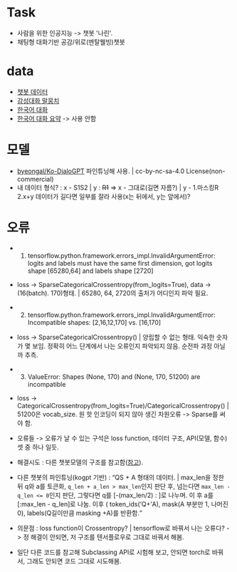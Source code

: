 # Task
- 사람을 위한 인공지능 -> 챗봇 '나린'.
- 채팅형 대화기반 공감/위로(멘탈웰빙)챗봇

# data
- [챗봇 데이터](https://github.com/songys/Chatbot_data)
- [감성대화 말뭉치](https://aihub.or.kr/aidata/7978) 
- [한국어 대화](https://aihub.or.kr/aidata/85/download)
- [한국어 대화 요약](https://aihub.or.kr/aidata/30714) -> 사용 안함

# 모델
- [byeongal/Ko-DialoGPT](https://huggingface.co/byeongal/Ko-DialoGPT) 파인튜닝해 사용. | cc-by-nc-sa-4.0 License(non-commercial)
- 내 데이터 형식? : x - S1</s>S2</s> | y : <s>R1</s> => x - 그대로(길면 자름?) | y - 1.마스킹<bos>R</s>  2.x+y
  데이터가 길다면 일부를 잘라 사용(x는 뒤에서, y는 앞에서)? 

# 오류
- 1. tensorflow.python.framework.errors_impl.InvalidArgumentError:  logits and labels must have the same first dimension, got logits shape [65280,64] and labels shape [2720]
- loss -> SparseCategoricalCrossentropy(from_logits=True), data -> (16(batch). 170)형태. | 65280, 64, 2720의 출처가 어디인지 파악 필요.
- 2. tensorflow.python.framework.errors_impl.InvalidArgumentError:  Incompatible shapes: [2,16,12,170] vs. [16,170] 
- loss -> SparseCategoricalCrossentropy() | 양립할 수 없는 형태. 익숙한 숫자가 몇 보임. 정확히 어느 단계에서 나는 오류인지 파악되지 않음. 순전파 과정 아닐까 추측.
- 3. ValueError: Shapes (None, 170) and (None, 170, 51200) are incompatible
- loss -> CategoricalCrossentropy(from_logits=True)/CategoricalCrossentropy() | 51200은 vocab_size. 원 핫 인코딩이 되지 않아 생긴 차원오류 -> Sparse를 써야 함.

- 오류들 -> 오류가 날 수 있는 구석은 loss function, 데이터 구조, API(모델, 함수) 셋 중 하나 일듯.
- 해결시도 : 다른 챗봇모델의 구조를 참고함([참고](https://github.com/haven-jeon/KoGPT2-chatbot)). 
- 다른 챗봇의 파인튜닝(kogpt 기반) : <q>Q<sent>S + <a>A</s> 형태의 데이터. | max_len을 정한 뒤 q와 a를 토큰화, `q_len + a_len > max_len`인지 판단 후, 넘는다면 
  `max_len - q_len <= 0`인지 판단, 그렇다면 q를 [-(max_len/2) : \]로 나누며. 이 후 a를 [:max_len - q_len\]로 나눔. 
  이후 ( token_ids(<q>Q+<a>A</s>), mask(A 부분만 1, 나머진 0), labels(Q길이만큼 masking +<bos>A</s>)를 반환함.
- 의문점 : loss function이 Crossentropy? | tensorflow로 바꿔서 나는 오류다? -> 정 해결이 안되면, 저 구조를 텐서플로우로 그대로 바꿔서 해봄.
- 일단 다른 코드를 참고해 Subclassing API로 시험해 보고, 안되면 torch로 바꿔서, 그래도 안되면 코드 그대로 시도해봄.

